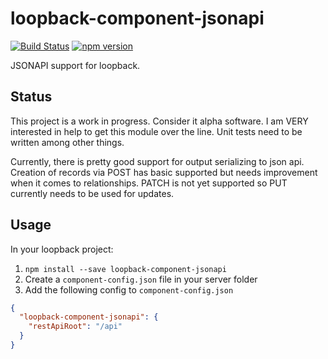 # loopback-component-jsonapi
[![Build Status](https://travis-ci.org/digitalsadhu/loopback-component-jsonapi.svg)](https://travis-ci.org/digitalsadhu/loopback-component-jsonapi)
[![npm version](https://badge.fury.io/js/loopback-component-jsonapi.svg)](http://badge.fury.io/js/loopback-component-jsonapi)

JSONAPI support for loopback.

## Status
This project is a work in progress. Consider it alpha software.
I am VERY interested in help to get this module over the line. Unit tests need to be written
among other things.

Currently, there is pretty good support for output serializing to json api.
Creation of records via POST has basic supported but needs improvement when it comes to relationships.
PATCH is not yet supported so PUT currently needs to be used for updates.

## Usage
In your loopback project:

1. `npm install --save loopback-component-jsonapi`
2. Create a `component-config.json` file in your server folder
3. Add the following config to `component-config.json`
```json
{
  "loopback-component-jsonapi": {
    "restApiRoot": "/api"
  }
}
```

